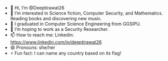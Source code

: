 - 👋 Hi, I’m @Deeptirawat26
- 👀 I’m interested in Science fiction, Computer Security, and Mathematics. Reading books and discovering new music.
- 🌱 I graduated in Computer Science Engineering from GGSIPU.
- 💞️ I’m hoping to work as a Security Researcher.
- 📫 How to reach me: Linkedin: https://www.linkedin.com/in/deeptirawat26
- 😄 Pronouns: she/her
- ⚡ Fun fact: I can name any country based on its flag!

<!---
Deeptirawat26/Deeptirawat26 is a ✨ special ✨ repository because its `README.md` (this file) appears on your GitHub profile.
You can click the Preview link to take a look at your changes.
--->
